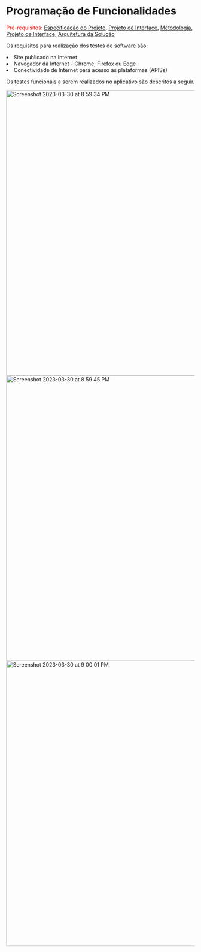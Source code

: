 # Programação de Funcionalidades

<span style="color:red">Pré-requisitos: <a href="2-Especificação do Projeto.md"> Especificação do Projeto</a></span>, <a href="3-Projeto de Interface.md"> Projeto de Interface</a>, <a href="4-Metodologia.md"> Metodologia</a>, <a href="3-Projeto de Interface.md"> Projeto de Interface</a>, <a href="5-Arquitetura da Solução.md"> Arquitetura da Solução</a>

Os requisitos para realização dos testes de software são:
<li>Site publicado na Internet</li>
<li>Navegador da Internet - Chrome, Firefox ou Edge</li>
<li>Conectividade de Internet para acesso às plataformas (APISs)</li>


Os testes funcionais a serem realizados no aplicativo são descritos a seguir.

<img width="760" alt="Screenshot 2023-03-30 at 8 59 34 PM" src="https://user-images.githubusercontent.com/112135152/228990362-587f45fe-35a0-455c-88e1-9bfc1473e2ba.png">
<img width="760" alt="Screenshot 2023-03-30 at 8 59 45 PM" src="https://user-images.githubusercontent.com/112135152/228990363-c72d4830-d9ec-4448-92ff-9fae201c5333.png">
<img width="760" alt="Screenshot 2023-03-30 at 9 00 01 PM" src="https://user-images.githubusercontent.com/112135152/228990364-0843b0d8-da1e-4874-93e5-136b1b0e559c.png">

